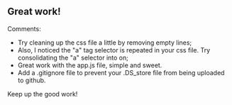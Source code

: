 ## Great work!

Comments:
- Try cleaning up the css file a little by removing empty lines;
- Also, I noticed the "a" tag selector is repeated in your css file. Try consolidating the "a" selector into on;
- Great work with the app.js file, simple and sweet.
- Add a .gitignore file to prevent your .DS_store file from being uploaded to github.


Keep up the good work!
